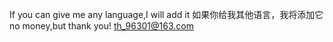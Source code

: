 If you can give me any language,I will add it
如果你给我其他语言，我将添加它
no money,but thank you!
th_96301@163.com
